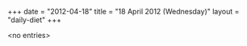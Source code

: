 +++
date = "2012-04-18"
title = "18 April 2012 (Wednesday)"
layout = "daily-diet"
+++


\<no entries\>

